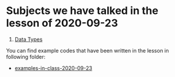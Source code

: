 # Subjects we have talked in the lesson of 2020-09-23

1. [Data Types](../data-types.md)



You can find example codes that have been written in the lesson in following folder:
 - [examples-in-class-2020-09-23](source-files-2020/r-course-jacobs-2020-09-23.7z)